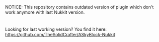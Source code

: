 NOTICE: This repository contains outdated version of plugin which don't work anymore with last Nukkit version.
#
Looking for last working version? You find it here: https://github.com/TheSolidCrafter/ASkyBlock-Nukkit
